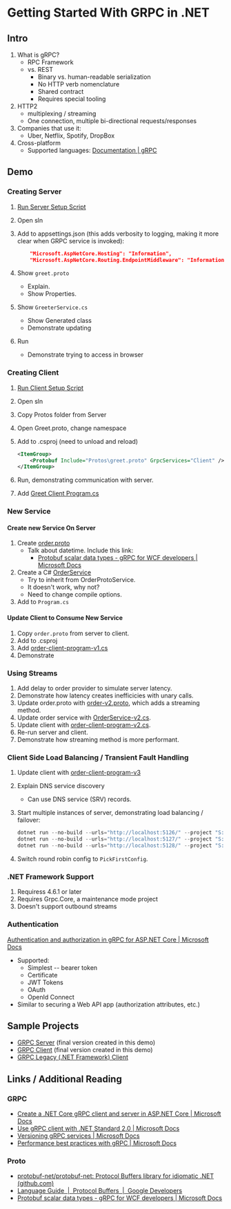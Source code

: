 # Getting Started With GRPC in .NET

## Intro

1. What is gRPC?
    * RPC Framework
    * vs. REST
        * Binary vs. human-readable serialization
        * No HTTP verb nomenclature
        * Shared contract
        * Requires special tooling
2. HTTP2
    * multiplexing / streaming
    * One connection, multiple bi-directional requests/responses
3. Companies that use it:
    * Uber, Netflix, Spotify, DropBox
4. Cross-platform
    * Supported languages: [Documentation | gRPC](https://grpc.io/docs/)

## Demo

### Creating Server

1. [Run Server Setup Script](src/initial-setup-grpc-server.ps1)
2. Open sln
3. Add to appsettings.json (this adds verbosity to logging, making it more clear when GRPC service is invoked):

    ```json
        "Microsoft.AspNetCore.Hosting": "Information",
        "Microsoft.AspNetCore.Routing.EndpointMiddleware": "Information"
    ```

4. Show `greet.proto`
    * Explain.
    * Show Properties.
5. Show `GreeterService.cs`
    * Show Generated class
    * Demonstrate updating
6. Run
    * Demonstrate trying to access in browser

### Creating Client

1. [Run Client Setup Script](src/initial-setup-grpc-client.ps1)
2. Open sln
3. Copy Protos folder from Server
4. Open Greet.proto, change namespace
5. Add to .csproj (need to unload and reload)

    ```xml
    <ItemGroup>
        <Protobuf Include="Protos\greet.proto" GrpcServices="Client" />
    </ItemGroup>
    ```

6. Run, demonstrating communication with server.
7. Add [Greet Client Program.cs](src/greet-client-program.cs)

### New Service

#### Create new Service On Server

1. Create [order.proto](src/order.proto)
    * Talk about datetime. Include this link:
        * [Protobuf scalar data types - gRPC for WCF developers | Microsoft Docs](https://docs.microsoft.com/en-us/dotnet/architecture/grpc-for-wcf-developers/protobuf-data-types)
2. Create a C# [OrderService](src/OrderService-v1.cs)
    * Try to inherit from OrderProtoService.
    * It doesn't work, why not?
    * Need to change compile options.
3. Add to `Program.cs`

#### Update Client to Consume New Service

1. Copy `order.proto` from server to client.
2. Add to .csproj
3. Add [order-client-program-v1.cs](src/order-client-program-v1.cs)
4. Demonstrate

### Using Streams

1. Add delay to order provider to simulate server latency.
2. Demonstrate how latency creates inefficicies with unary calls.
3. Update order.proto with [order-v2.proto](src/order-v2.proto), which adds a streaming method.
4. Update order service with [OrderService-v2.cs](src/OrderService-v2.cs).
5. Update client with [order-client-program-v2.cs](src/order-client-program-v2.cs).
6. Re-run server and client.
7. Demonstrate how streaming method is more performant.

### Client Side Load Balancing / Transient Fault Handling

1. Update client with [order-client-program-v3](src/order-client-program-v3.cs)
2. Explain DNS service discovery
    * Can use DNS service (SRV) records.
3. Start multiple instances of server, demonstrating load balancing / failover:

    ```powershell
    dotnet run --no-build --urls="http://localhost:5126/" --project "S:\Projects\Grpc.Demo\Server\Grpc.Demo.Server\Grpc.Demo.Server.csproj"
    dotnet run --no-build --urls="http://localhost:5127/" --project "S:\Projects\Grpc.Demo\Server\Grpc.Demo.Server\Grpc.Demo.Server.csproj"
    dotnet run --no-build --urls="http://localhost:5128/" --project "S:\Projects\Grpc.Demo\Server\Grpc.Demo.Server\Grpc.Demo.Server.csproj"
    ```

4. Switch round robin config to `PickFirstConfig`.

### .NET Framework Support

1. Requiress 4.6.1 or later
2. Requires Grpc.Core, a maintenance mode project
3. Doesn't support outbound streams

### Authentication

[Authentication and authorization in gRPC for ASP.NET Core | Microsoft Docs](https://docs.microsoft.com/en-us/aspnet/core/grpc/authn-and-authz?view=aspnetcore-6.0)

* Supported:
  * Simplest -- bearer token
  * Certificate
  * JWT Tokens
  * OAuth
  * OpenId Connect
* Similar to securing a Web API app (authorization attributes, etc.)

## Sample Projects

* [GRPC Server](/src/Grpc.Demo/Server/) (final version created in this demo)
* [GRPC Client](/src/Grpc.Demo/Client/) (final version created in this demo)
* [GRPC Legacy (.NET Framework) Client](/src/Grpc.Demo/Grpc.Legacy/)

## Links / Additional Reading

### GRPC

* [Create a .NET Core gRPC client and server in ASP.NET Core | Microsoft Docs](https://docs.microsoft.com/en-us/aspnet/core/tutorials/grpc/grpc-start?view=aspnetcore-3.0&tabs=visual-studio)
* [Use gRPC client with .NET Standard 2.0 | Microsoft Docs](https://docs.microsoft.com/en-us/aspnet/core/grpc/netstandard?view=aspnetcore-6.0)
* [Versioning gRPC services | Microsoft Docs](https://docs.microsoft.com/en-us/aspnet/core/grpc/versioning?view=aspnetcore-6.0)
* [Performance best practices with gRPC | Microsoft Docs](https://docs.microsoft.com/en-us/aspnet/core/grpc/performance?view=aspnetcore-6.0)

### Proto

* [protobuf-net/protobuf-net: Protocol Buffers library for idiomatic .NET (github.com)](https://github.com/protobuf-net/protobuf-net)
* [Language Guide  |  Protocol Buffers  |  Google Developers](https://developers.google.com/protocol-buffers/docs/proto)
* [Protobuf scalar data types - gRPC for WCF developers | Microsoft Docs](https://docs.microsoft.com/en-us/dotnet/architecture/grpc-for-wcf-developers/protobuf-data-types)
